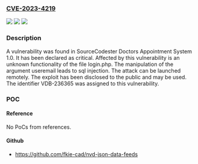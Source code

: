 ### [CVE-2023-4219](https://cve.mitre.org/cgi-bin/cvename.cgi?name=CVE-2023-4219)
![](https://img.shields.io/static/v1?label=Product&message=Doctors%20Appointment%20System&color=blue)
![](https://img.shields.io/static/v1?label=Version&message=%3D%201.0%20&color=brighgreen)
![](https://img.shields.io/static/v1?label=Vulnerability&message=CWE-89%20SQL%20Injection&color=brighgreen)

### Description

A vulnerability was found in SourceCodester Doctors Appointment System 1.0. It has been declared as critical. Affected by this vulnerability is an unknown functionality of the file login.php. The manipulation of the argument useremail leads to sql injection. The attack can be launched remotely. The exploit has been disclosed to the public and may be used. The identifier VDB-236365 was assigned to this vulnerability.

### POC

#### Reference
No PoCs from references.

#### Github
- https://github.com/fkie-cad/nvd-json-data-feeds


